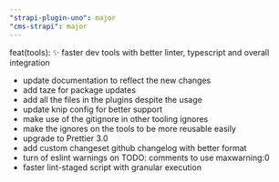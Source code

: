 ```yaml
---
"strapi-plugin-uno": major
"cms-strapi": major
---
```


feat(tools): ✨ faster dev tools with better linter, typescript and overall integration

- update documentation to reflect the new changes
- add taze for package updates
- add all the files in the plugins despite the usage
- update knip config for better support
- make use of the gitignore in other tooling ignores
- make the ignores on the tools to be more reusable easily
- upgrade to Prettier 3.0
- add custom changeset github changelog with better format
- turn of eslint warnings on TODO: comments to use maxwarning:0
- faster lint-staged script with granular execution
